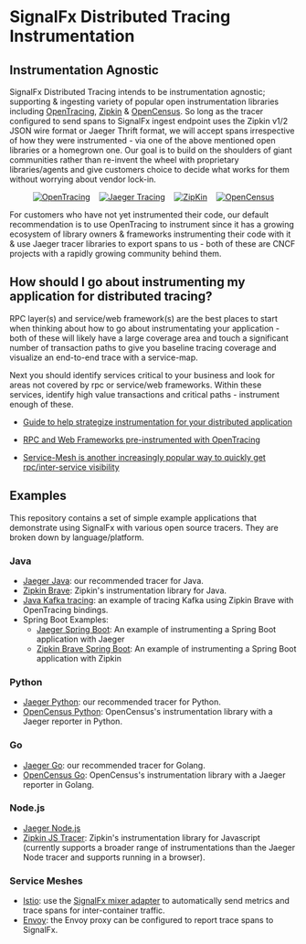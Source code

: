 # SignalFx Distributed Tracing Instrumentation

## Instrumentation Agnostic

SignalFx Distributed Tracing intends to be instrumentation agnostic; supporting
& ingesting variety of popular open instrumentation libraries including 
[OpenTracing](http://opentracing.io/), [Zipkin](https://zipkin.io/) &
[OpenCensus](https://opencensus.io/). So long as the tracer configured to send spans to
SignalFx ingest endpoint uses the Zipkin v1/2 JSON wire format or Jaeger Thrift
format, we will accept spans irrespective of how they were instrumented - via
one of the above mentioned open libraries or a homegrown one. Our goal is to
build on the shoulders of giant communities rather than re-invent the wheel with
proprietary libraries/agents and give customers choice to decide what works for
them without worrying about vendor lock-in.

<p align="center">
  <a href="https://opentracing.io">
  <img src="https://avatars2.githubusercontent.com/u/15482765?s=100&v=4"
       alt="OpenTracing" /></a>
  &nbsp;&nbsp;
  <a href="https://jaegertracing.io">
  <img src="https://avatars3.githubusercontent.com/u/28545596?s=100&v=4"
       alt="Jaeger Tracing" /></a>
  &nbsp;&nbsp;
  <a href="https://zipkin.io">
  <img src="https://avatars3.githubusercontent.com/u/11860887?s=100&v=4"
       alt="ZipKin" /></a>
    &nbsp;&nbsp;
  <a href="https://opencensus.io">
  <img src="https://avatars3.githubusercontent.com/u/26944525?s=100&v=4"
       alt="OpenCensus" /></a>
</p>

For customers who have not yet instrumented their code, our default
recommendation is to use OpenTracing to instrument since it has a growing
ecosystem of library owners & frameworks instrumenting their code with it & use
Jaeger tracer libraries to export spans to us - both of these are CNCF projects
with a rapidly growing community behind them.

## How should I go about instrumenting my application for distributed tracing?
RPC layer(s) and service/web framework(s) are the best places to start when thinking about
how to go about instrumentating your application - both of these will likely have 
a large coverage area and touch a significant number of transaction paths to give
you baseline tracing coverage and visualize an end-to-end trace with a service-map.

Next you should identify services critical to your business and look for areas 
not covered by rpc or service/web frameworks. Within these services, identify high value
transactions and critical paths - instrument enough of these.


- [Guide to help strategize instrumentation for your distributed application](http://opentracing.io/documentation/pages/instrumentation/instrumenting-large-systems.html)

- [RPC and Web Frameworks pre-instrumented with OpenTracing](http://github.com/opentracing-contrib)

- [Service-Mesh is another increasingly popular way to quickly get rpc/inter-service visibility](http://istio.io/docs/tasks/telemetry/distributed-tracing/)



## Examples

This repository contains a set of simple example applications that demonstrate
using SignalFx with various open source tracers.  They are broken down by
language/platform.

### Java

- [Jaeger Java](./jaeger-java): our recommended tracer for Java.
- [Zipkin Brave](./zipkin-brave-java): Zipkin's instrumentation library for
  Java.
- [Java Kafka tracing](./opentracing-kafka-java): an example of tracing Kafka
  using Zipkin Brave with OpenTracing bindings.
- Spring Boot Examples:
  - [Jaeger Spring Boot](./jaeger-java-spring-boot-web): An example of instrumenting a Spring Boot application with Jaeger
  - [Zipkin Brave Spring Boot](./zipkin-brave-java-spring-boot-web): An example of instrumenting a Spring Boot application with Zipkin

### Python

- [Jaeger Python](./jaeger-python): our recommended tracer for Python.
- [OpenCensus Python](./opencensus-jaeger-python): OpenCensus's instrumentation
  library with a Jaeger reporter in Python.

### Go

- [Jaeger Go](./jaeger-go): our recommended tracer for Golang.
- [OpenCensus Go](./opencensus-jaeger-go): OpenCensus's instrumentation library
  with a Jaeger reporter in Golang.

### Node.js

- [Jaeger Node.js](./jaeger-nodejs)
- [Zipkin JS Tracer](./zipkin-js): Zipkin's instrumentation library for
  Javascript (currently supports a broader range of instrumentations than the
  Jaeger Node tracer and supports running in a browser).

### Service Meshes

- [Istio](./istio): use the [SignalFx mixer
  adapter](https://istio.io/docs/reference/config/policy-and-telemetry/adapters/signalfx/)
  to automatically send metrics and trace spans for inter-container traffic.
- [Envoy](./envoy): the Envoy proxy can be configured to report trace spans to
  SignalFx.
